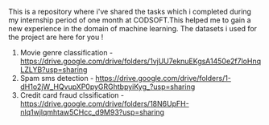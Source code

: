 This is a repository where i've shared the tasks which i completed during my internship period of one month at CODSOFT.This helped me to gain a new experience in the domain of machine learning. 
The datasets i used for the project are here for you !

1) Movie genre classification - https://drive.google.com/drive/folders/1vjUU7eknuEKgsA1450e2f7loHnqLZLYB?usp=sharing
2) Spam sms detection - https://drive.google.com/drive/folders/1-dH1o2jW_HQvupXP0pyGRGhtbpyiKyg_?usp=sharing
3) Credit card fraud clssification - https://drive.google.com/drive/folders/18N6UpFH-nlq1wjlqmhtaw5CHcc_d9M93?usp=sharing
